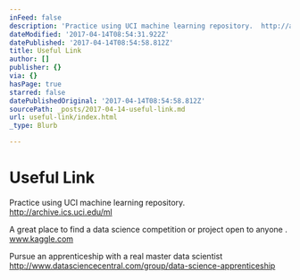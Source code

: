 ```yaml
---
inFeed: false
description: 'Practice using UCI machine learning repository.  http://archive.ics.uci.edu/ml'
dateModified: '2017-04-14T08:54:31.922Z'
datePublished: '2017-04-14T08:54:58.812Z'
title: Useful Link
author: []
publisher: {}
via: {}
hasPage: true
starred: false
datePublishedOriginal: '2017-04-14T08:54:58.812Z'
sourcePath: _posts/2017-04-14-useful-link.md
url: useful-link/index.html
_type: Blurb

---
```

# Useful Link

Practice using UCI machine learning repository.   
http://archive.ics.uci.edu/ml

A great place to find a data science competition or project open to anyone .  
www.kaggle.com

Pursue an apprenticeship with a real master data scientist  
http://www.datasciencecentral.com/group/data-science-apprenticeship